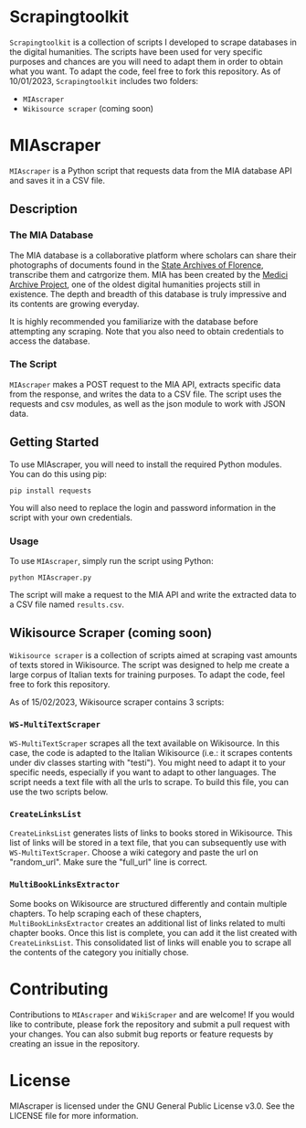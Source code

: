 # Scrapingtoolkit 

`Scrapingtoolkit` is a collection of scripts I developed to scrape databases in the digital humanities. The scripts have been used for very specific purposes and chances are you will need to adapt them in order to obtain what you want. To adapt the code, feel free to fork this repository. 
As of 10/01/2023, `Scrapingtoolkit` includes two folders:
 - `MIAscraper`
 - `Wikisource scraper` (coming soon)

# MIAscraper
`MIAscraper` is a Python script that requests data from the MIA database API and saves it in a CSV file.

## Description
### The MIA Database
The MIA database is a collaborative platform where scholars can share their photographs of documents found in the [State Archives of Florence](https://archiviodistatofirenze.cultura.gov.it/asfi/home), transcribe them and catrgorize them. MIA has been created by the [Medici Archive Project](https://www.medici.org), one of the oldest digital humanities projects still in existence. The depth and breadth of this database is truly impressive and its contents are growing everyday. 

It is highly recommended you familiarize with the database before attempting any scraping. Note that you also need to obtain credentials to access the database.  

### The Script 
`MIAscraper` makes a POST request to the MIA API, extracts specific data from the response, and writes the data to a CSV file. The script uses the requests and csv modules, as well as the json module to work with JSON data.

## Getting Started
To use MIAscraper, you will need to install the required Python modules. You can do this using pip:

```
pip install requests
```

You will also need to replace the login and password information in the script with your own credentials.

### Usage

To use `MIAscraper`, simply run the script using Python:

```
python MIAscraper.py
```

The script will make a request to the MIA API and write the extracted data to a CSV file named `results.csv`.

## Wikisource Scraper (coming soon)

`Wikisource scraper` is a collection of scripts aimed at scraping vast amounts of texts stored in Wikisource. The script was designed to help me create a large corpus of Italian texts for training purposes. To adapt the code, feel free to fork this repository. 

As of 15/02/2023, Wikisource scraper contains 3 scripts:

### `WS-MultiTextScraper`
`WS-MultiTextScraper` scrapes all the text available on Wikisource. In this case, the code is adapted to the Italian Wikisource (i.e.: it scrapes contents under div classes starting with "testi"). You might need to adapt it to your specific needs, especially if you want to adapt to other languages. The script needs a text file with all the urls to scrape. To build this file, you can use the two scripts below.


### `CreateLinksList`

`CreateLinksList` generates lists of links to books stored in Wikisource. This list of links will be stored in a text file, that you can subsequently use with `WS-MultiTextScraper`. Choose a wiki category and paste the url on "random_url". Make sure the "full_url" line is correct.  

### `MultiBookLinksExtractor`

Some books on Wikisource are structured differently and contain multiple chapters. To help scraping each of these chapters, `MultiBookLinksExtractor` creates an additional list of links related to multi chapter books. Once this list is complete, you can add it the list created with `CreateLinksList`. This consolidated list of links will enable you to scrape all the contents of the category you initially chose.

# Contributing

Contributions to `MIAscraper` and `WikiScraper` and are welcome! If you would like to contribute, please fork the repository and submit a pull request with your changes. You can also submit bug reports or feature requests by creating an issue in the repository.

# License

MIAscraper is licensed under the GNU General Public License v3.0. See the LICENSE file for more information.
